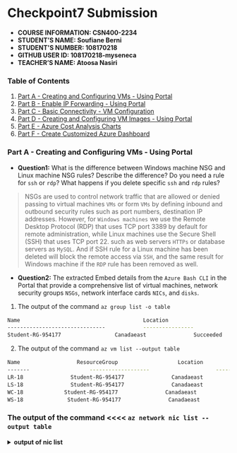 # Checkpoint7 Submission

- **COURSE INFORMATION: CSN400-2234**
- **STUDENT’S NAME: Soufiane Berni**
- **STUDENT'S NUMBER: 108170218**
- **GITHUB USER ID: 108170218-myseneca**
- **TEACHER’S NAME: Atoosa Nasiri**

### Table of Contents

1. [Part A - Creating and Configuring VMs - Using Portal](#Part-A---Creating-and-Configuring-VMs---Using-Portal)
2. [Part B - Enable IP Forwarding - Using Portal](#Part-B---Enable-IP-Forwarding---Using-Portal)
3. [Part C - Basic Connectivity - VM Configuration](#Part-C---Basic-Connectivity---VM-Configuration)
4. [Part D - Creating and Configuring VM Images - Using Portal](#Part-D---Creating-and-Configuring-VM-Images---Using-Portal)
5. [Part E - Azure Cost Analysis Charts](#Part-E---Azure-Cost-Analysis-Charts)
6. [Part F - Create Customized Azure Dashboard](#Part-F---Create-Customized-Azure-Dashboard)


### Part A - Creating and Configuring VMs - Using Portal

- **Question1:** 
What is the difference between Windows machine NSG and Linux machine NSG rules? Describe the difference? Do you need a rule for `ssh` or `rdp`? What happens if you delete specific `ssh` and `rdp` rules?

> NSGs are used to control network traffic that are allowed or denied passing to virtual machines `VMs` or form `VMs` by defining inbound and outbound security rules such as port numbers, destination IP addresses. However, for `Windows machines` we use the Remote Desktop Protocol (RDP) that uses TCP port 3389 by default for remote administration, while Linux machines use the Secure Shell (SSH) that uses TCP port 22. such as web servers `HTTPs` or database servers as `MySQL`. And if SSH rule for a Linux machine has been deleted will block the remote access via `SSH`, and the same result for Windows machine if the `RDP` rule has been removed as well.

- **Question2:**
The extracted Embed details from the `Azure Bash CLI` in the Portal that provide a comprehensive list of virtual machines, network security groups `NSGs`, network interface cards `NICs`, and `disks`.

1. The output of the command `az group list -o table`

```bash
Name                                       Location                     Status
-------------------------------            ----------------               -----------------
Student-RG-954177                 Canadaeast               Succeeded
```

2. The output of the command `az vm list --output table`
```bash
Name                  ResourceGroup                   Location                Zones
-------                   -------------------                     -------------              ---------
LR-18               Student-RG-954177               Canadaeast             
LS-18               Student-RG-954177               Canadaeast  
WC-18             Student-RG-954177               Canadaeast  
WS-18              Student-RG-954177               Canadaeast  
```               

### The output of the command  <<<<  `az network nic list --output table`

<details>

<summary><b> output of nic list</b></summary>

```bash

EnableAcceleratedNetworking       EnableIPForwarding       Location             MacAddress                 Name        NicType                Primary                ---------------------------------------        ---------------------------      ---------------        -----------------------         ----------      -------------------     -------------
False                                              False                             canadaeast        00-22-48-6D-63-22       lr-29060     Standard              True  

ProvisioningState             ResourceGroup                ResourceGuid                                                VnetEncryptionSupported
-----------------------             ---------------------                --------------------                                               ------------------------------------ 
Succeeded                       Student-RG-954177         76cc57a1-4e53-4ce8-aaf9-badc1b474917       False

EnableAcceleratedNetworking       EnableIPForwarding       Location             MacAddress                 Name        NicType                Primary                ---------------------------------------        ---------------------------      ---------------        -----------------------         ----------      -------------------     -------------
False                                              False                             canadaeast        00-22-48-6D-64-11       ls-34356     Standard              True  

ProvisioningState             ResourceGroup                ResourceGuid                                                VnetEncryptionSupported
-----------------------             ---------------------                --------------------                                               ------------------------------------ 
Succeeded                       Student-RG-954177         76cc57a1-4e53-4ce8-aaf9-fadc1b474927       False

EnableAcceleratedNetworking       EnableIPForwarding       Location             MacAddress                 Name        NicType                Primary                ---------------------------------------        ---------------------------      ---------------        -----------------------         ----------      -------------------     -------------
False                                              False                             canadaeast        00-22-48-6D-33-17       wc-18393     Standard              True  

ProvisioningState             ResourceGroup                ResourceGuid                                                VnetEncryptionSupported
-----------------------             ---------------------                --------------------                                               ------------------------------------ 
Succeeded                       Student-RG-954177         76cc57a1-4e53-4ce8-aaf9-eadc1b474920       False

EnableAcceleratedNetworking       EnableIPForwarding       Location             MacAddress                 Name        NicType                Primary                ---------------------------------------        ---------------------------      ---------------        -----------------------         ----------      -------------------     -------------
False                                              False                             canadaeast        00-22-48-6D-43-19       ws-56781     Standard              True  

ProvisioningState             ResourceGroup                ResourceGuid                                                VnetEncryptionSupported
-----------------------             ---------------------                --------------------                                               ------------------------------------ 
Succeeded                       Student-RG-954177         76cc57a1-4e53-4ce8-aaf9-bedc1b474891       False
```

<details>


4. The output of the command `az network nsg list --ouput table`

```bash
Location              Name                      ProvisioningState                  ResourceGroup                     ResourceGuid
----------                --------------              -----------------------                  --------------------                       --------------------
canadaeast        LR-18-nsg                 Succeeded                           Student-RG-954177               77f565be-bcf1-429b-8790-5dee6d117e12
canadaeast        LR-NSG-18               Succeeded                           Student-RG-954177               67a4297f-8a13-4d9b-8231-94a784bcc1f6
canadaeast        LR18nsg397             Succeeded                           Student-RG-954177               891ee53b-9f06-4e09-b0fe-5be84af448c2
canadaeast        LS-18-nsg                 Succeeded                           Student-RG-954177               3dd4e2c2-7d6f-4a76-8f5e-c39273edf5e7
canadaeast        WC18nsg499            Succeeded                           Student-RG-954177               abe52190-1227-4ab4-9f4e-87d05b66e2b8               canadaeast        WC18nsg758            Succeeded                           Student-RG-954177                f0d0f13a-187f-4712-bd8c-2f2ed83255b3                canadaeast        WC18nsg778            Succeeded                           Student-RG-954177                62c6d7c0-3b10-4e49-a37b-5e2e55ad168c               canadaeast        WC18nsg921            Succeeded                           Student-RG-954177                c8111a6d-fa75-49ed-bf48-5a7f850e5d3f               canadaeast        WC18nsg991            Succeeded                           Student-RG-954177                2db0c1f5-1f12-4aef-9b9a-aa457dfc8bc8
canadaeast        WS-NSG-18              Succeeded                           Student-RG-954177               eadff8ab-8eef-44f6-aa71-2fcbe741d0ab
canadaeast        WS18nsg739             Succeeded                           Student-RG-954177               98f565be-bcf1-429b-8790-5dee6d171c10                
````
5. The output of the command `az disk list --output table`

```bash
Name                                              ResourceGroup            Location          Zones              Sku                    SizeGb          ProvisioningState    OsType
-------------------------------------            ---------------                   ----------           -------              ------------             --------             -------------------         --------
WC-18_disk1_245c9bfb8be
94711813bee2e4f8229d5               Student-RG-954177       canadaeast                           Standard_LRS       127               Succeeded            Windows

LR-18_disk1_782c9bfb8be
94711813bce2e4f8229b1               Student-RG-954177       canadaeast                           Standard_LRS       1024               Succeeded           Linux

WS-18_disk1_892c9bfb8be
94711813bae2e4f8229d9               Student-RG-954177       canadaeast                           Standard_LRS       127               Succeeded            Windows

LS-18_disk1_136c9bfb8be
94711813bac2e4f8229a2               Student-RG-954177       canadaeast                           Standard_LRS       1024              Succeeded            Linux
```


### Part B - Enable IP Forwarding - Using Portal

- **Question1:**
The command that i used to extract the output as `json` format is: `az network nic ip-config show --name ip-forwarding --nic-name lr-29060 --resource-group Student-RG-954177 --query "enableIPForwarding" --output json`


- **Question2:**
The output, presented in `json` format and displays the status of IP forwarding as follows:

[./Images/IPForwarding.JPG](./Images/IPForwarding.JPG)
![IP Forwarding](https://github.com/108170218-myseneca/CSN400-Capstone/blob/main/Checkpoint7/Images/IPForwarding.JPG)

- **Question3:**
Checking if the _IP Forwarding_ is enabled by using the following command: `az network nic show -g Student-RG-954177 -n lr-29060 --query "enableIpForwarding"`


### Part C - Basic Connectivity - VM Configuration

- **Question1:**
To remove the `Firewalld` service will apply the following commands:

```bash
sudo systemctl stop firewalld
sudo systemctl disable firewalld
sudo yum remove firewalld
```

- **Question2:**
The command that we use to check the status of `iptables` for linux `VMs` is: `sudo systemctl status iptables`

[./Images/iptablesstatus.JPG](./Images/iptablesstatus.JPG)
![iptables status](https://github.com/108170218-myseneca/CSN400-Capstone/blob/main/Checkpoint7/Images/iptablesstatus.JPG)

- **Question3:**
The command that we use to check chain input is: `sudo iptables -L --line-numbers`

- **Question4:**
The iptables settings allow the attacks less vulnerable, because we can define the rules that allow inbound and outbound traffic for a specific services such as ports or protocols. Also, setting the policy to drop or reject to manage the traffic and limit incoming connections. 

```bash
sudo systemctl enable iptables
sudo systemctl start iptables
sudo systemctl status iptables
```
[./Images/Chaininput.JPG](./Images/Chaininput.JPG)
![Chain Input](https://github.com/108170218-myseneca/CSN400-Capstone/blob/main/Checkpoint7/Images/Chaininput.JPG)

- **Question5:**
The command that shows the hostname in `LR-18` and `LS-18  as follows `hostname`

[./Images/hostnameLR-18.JPG](./Images/hostnameLR-18.JPG)
![Hostname LR 18](https://github.com/108170218-myseneca/CSN400-Capstone/blob/main/Checkpoint7/Images/hostnameLR-18.JPG)

[./Images/hostnameLS-18.JPG](./Images/hostnameLS-18.JPG)
![Hostname LS 18](https://github.com/108170218-myseneca/CSN400-Capstone/blob/main/Checkpoint7/Images/hostnameLS-18.JPG)

### Part D - Creating and Configuring VM Images - Using Portal
- **Question1:**
`az image list --output table`

[./Images/VMsImages.JPG](./Images/VMsImages.JPG)
![VMs Images](https://github.com/108170218-myseneca/CSN400-Capstone/blob/main/Checkpoint7/Images/VMsImages.JPG)

- **Question2:**
`az vm list --output table`

[./Images/DeletedVMs.JPG](./Images/DeletedVMs.JPG)
![Deleted VMs](https://github.com/108170218-myseneca/CSN400-Capstone/blob/main/Checkpoint7/Images/DeletedVMs.JPG)

- **Question3:**
When recreating VMs from the images and establishing basic connectivity, the time taken for the entire process can was about 2 minutes, however the time was varing between, image size, network conditions..., use managed disks instead of umnanaged disks for vm storage, azure avilability sets or zones.

### Part E - Azure Cost Analysis Charts

1. [./Images/Resource1.JPG](./Images/Resource1.JPG)

![DailyCosts Resource1](https://github.com/108170218-myseneca/CSN400-Capstone/blob/main/Checkpoint7/Images/Resource1.JPG)

2. [./Images/Service.JPG](./Images/Service.JPG)

![DailyCosts Service](https://github.com/108170218-myseneca/CSN400-Capstone/blob/main/Checkpoint7/Images/Service.JPG)

3. [./Images/Resource2.JPG](./Images/Resource2.JPG)

![DailyCosts Resource2](https://github.com/108170218-myseneca/CSN400-Capstone/blob/main/Checkpoint7/Images/Resource2.JPG)

4. [./Images/ServiceName.JPG](./Images/ServiceName.JPG)

![Service Name](https://github.com/108170218-myseneca/CSN400-Capstone/blob/main/Checkpoint7/Images/ServiceName.JPG)

5. [./Images/ServiceFamily.JPG](./Images/ServiceFamily.JPG)

![Service Family](https://github.com/108170218-myseneca/CSN400-Capstone/blob/main/Checkpoint7/Images/ServiceFamily.JPG)

6. [./Images/Product.JPG](./Images/Product.JPG)

![Last Month Product](https://github.com/108170218-myseneca/CSN400-Capstone/blob/main/Checkpoint7/Images/Product.JPG)


### Part F - Create Customized Azure Dashboard

[./Images/Dashboard.JPG](./Images/Dashboard.JPG)

![Dashboard Sample-18](https://github.com/108170218-myseneca/CSN400-Capstone/blob/main/Checkpoint7/Images/Dashboard.JPG)









